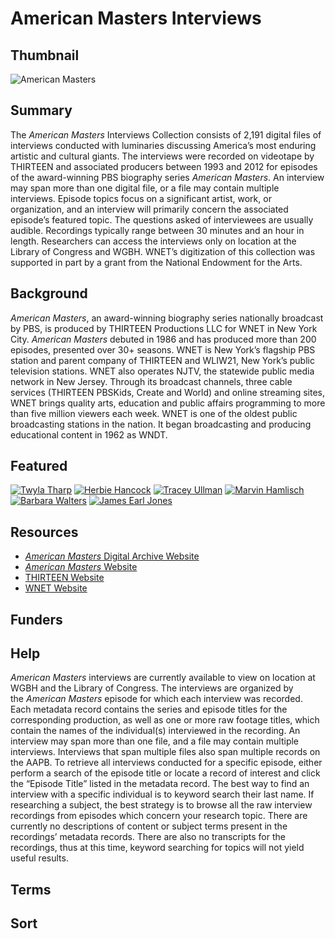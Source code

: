 # American Masters Interviews

## Thumbnail

![American Masters](https://s3.amazonaws.com/americanarchive.org/special-collections/American_Masters_logo.jpg "American Masters Interviews")

## Summary

The *American Masters* Interviews Collection consists of 2,191 digital files of interviews conducted with luminaries discussing America’s most enduring artistic and cultural giants. The interviews were recorded on videotape by THIRTEEN and associated producers between 1993 and 2012 for episodes of the award-winning PBS biography series *American Masters*. An interview may span more than one digital file, or a file may contain multiple interviews. Episode topics focus on a significant artist, work, or organization, and an interview will primarily concern the associated episode’s featured topic. The questions asked of interviewees are usually audible. Recordings typically range between 30 minutes and an hour in length. Researchers can access the interviews only on location at the Library of Congress and WGBH. WNET’s digitization of this collection was supported in part by a grant from the National Endowment for the Arts.


## Background

*American Masters*, an award-winning biography series nationally broadcast by PBS, is produced by THIRTEEN Productions LLC for WNET in New York City. *American Masters* debuted in 1986 and has produced more than 200 episodes, presented over 30+ seasons. WNET is New York’s flagship PBS station and parent company of THIRTEEN and WLIW21, New York’s public television stations. WNET also operates NJTV, the statewide public media network in New Jersey. Through its broadcast channels, three cable services (THIRTEEN PBSKids, Create and World) and online streaming sites, WNET brings quality arts, education and public affairs programming to more than five million viewers each week. WNET is one of the oldest public broadcasting stations in the nation. It began broadcasting and producing educational content in 1962 as WNDT.


## Featured

[![Twyla Tharp](https://s3.amazonaws.com/americanarchive.org/special-collections/cpb-aacip_504-zc7rn3121g.jpg)](/catalog/cpb-aacip_504-zc7rn3121g)
[![Herbie Hancock](https://s3.amazonaws.com/americanarchive.org/special-collections/cpb-aacip_504-v11vd6pw3q.jpg)](/catalog/cpb-aacip_504-v11vd6pw3q)
[![Tracey Ullman](https://s3.amazonaws.com/americanarchive.org/special-collections/cpb-aacip_504-9w08w38n51.jpg)](/catalog/cpb-aacip_504-9w08w38n51)
[![Marvin Hamlisch](https://s3.amazonaws.com/americanarchive.org/special-collections/cpb-aacip-504-4x54fln256.jpg)](/catalog/cpb-aacip_504-4x54f1n256)
[![Barbara Walters](https://s3.amazonaws.com/americanarchive.org/special-collections/cpb-aacip-504-td9n29pz6t.jpg)](/catalog/cpb-aacip_504-td9n29pz6t)
[![James Earl Jones](https://s3.amazonaws.com/americanarchive.org/special-collections/cpb-aacip_504-w08w951d4p.jpg)](/catalog/cpb-aacip_504-w08w951d4p)

## Resources

- [*American Masters* Digital Archive Website](http://www.pbs.org/wnet/americanmasters/digital-archive/)
- [*American Masters* Website](http://www.pbs.org/wnet/americanmasters/)
- [THIRTEEN Website](http://www.thirteen.org/)
- [WNET Website](http://www.wnet.org/)

## Funders

## Help

*American Masters* interviews are currently available to view on location at WGBH and the Library of Congress. The interviews are organized by the *American Masters* episode for which each interview was recorded. Each metadata record contains the series and episode titles for the corresponding production, as well as one or more raw footage titles, which contain the names of the individual(s) interviewed in the recording. An interview may span more than one file, and a file may contain multiple interviews. Interviews that span multiple files also span multiple records on the AAPB. To retrieve all interviews conducted for a specific episode, either perform a search of the episode title or locate a record of interest and click the “Episode Title” listed in the metadata record. The best way to find an interview with a specific individual is to keyword search their last name. If researching a subject, the best strategy is to browse all the raw interview recordings from episodes which concern your research topic. There are currently no descriptions of content or subject terms present in the recordings’ metadata records. There are also no transcripts for the recordings, thus at this time, keyword searching for topics will not yield useful results.


## Terms

## Sort

